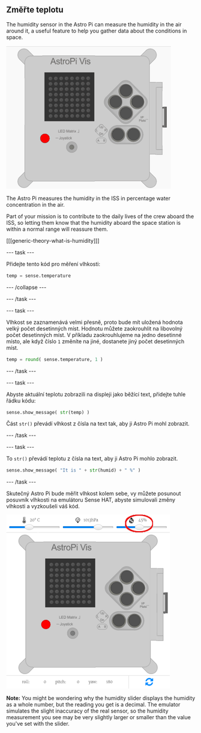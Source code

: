 ## Změřte teplotu

The humidity sensor in the Astro Pi can measure the humidity in the air around it, a useful feature to help you gather data about the conditions in space.

![Zpráva s teplotou](images/degrees-message.gif)

The Astro Pi measures the humidity in the ISS in percentage water concentration in the air.

Part of your mission is to contribute to the daily lives of the crew aboard the ISS, so letting them know that the humidity aboard the space station is within a normal range will reassure them.

[[[generic-theory-what-is-humidity]]]

\--- task \---

Přidejte tento kód pro měření vlhkosti:

```python
temp = sense.temperature
```

\--- /collapse \---

\--- /task \---

\--- task \---

Vlhkost se zaznamenává velmi přesně, proto bude mít uložená hodnota velký počet desetinných míst. Hodnotu můžete zaokrouhlit na libovolný počet desetinných míst. V příkladu zaokrouhlujeme na jedno desetinné místo, ale když číslo `1` změníte na jiné, dostanete jiný počet desetinných míst.

```python
temp = round( sense.temperature, 1 )
```

\--- /task \---

\--- task \---

Abyste aktuální teplotu zobrazili na displeji jako běžící text, přidejte tuhle řádku kódu:

```python
sense.show_message( str(temp) )
```

Část `str()` převádí vlhkost z čísla na text tak, aby ji Astro Pi mohl zobrazit.

\--- /task \---

\--- task \---

To `str()` převádí teplotu z čísla na text, aby ji Astro Pi mohlo zobrazit.

```python
sense.show_message( "It is " + str(humid) + " %" )
```

\--- /task \---

Skutečný Astro Pi bude měřit vlhkost kolem sebe, vy můžete posunout posuvník vlhkosti na emulátoru Sense HAT, abyste simulovali změny vlhkosti a vyzkoušeli váš kód.

![Posuvník vlhkosti](images/humidity-slider.png)

**Note:** You might be wondering why the humidity slider displays the humidity as a whole number, but the reading you get is a decimal. The emulator simulates the slight inaccuracy of the real sensor, so the humidity measurement you see may be very slightly larger or smaller than the value you've set with the slider.